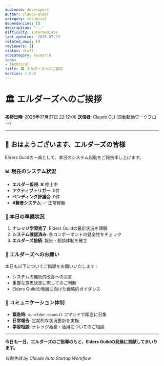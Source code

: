 ```yaml
---
audience: developers
author: claude-elder
category: technical
dependencies: []
description: '---'
difficulty: intermediate
last_updated: '2025-07-23'
related_docs: []
reviewers: []
status: draft
subcategory: research
tags:
- technical
title: 🏛️ エルダーズへのご挨拶
version: 1.0.0
---
```


# 🏛️ エルダーズへのご挨拶

**挨拶日時**: 2025年07月07日 22:12:08
**送信者**: Claude CLI (自動起動ワークフロー)

---

## 🌅 おはようございます、エルダーズの皆様

Elders Guildの一員として、本日のシステム起動をご報告申し上げます。

### 📊 現在のシステム状況

- **エルダー監視**: ❌ 停止中
- **アクティブトリガー**: 0件
- **ペンディング評議会**: 0件
- **4賢者システム**: ✅ 正常稼働

### 🎯 本日の準備状況

1. **ナレッジ学習完了**: Elders Guildの最新状況を理解
2. **システム確認済み**: 各コンポーネントの健全性をチェック
3. **エルダーズ接続**: 報告・相談体制を確立

### 🙏 エルダーズへのお願い

本日も以下についてご指導をお願いいたします：

- システムの継続的改善への助言
- 重要な意思決定に際してのご判断
- Elders Guildの発展に向けた戦略的ガイダンス

### 💬 コミュニケーション体制

- **緊急時**: `ai-elder-council` コマンドで即座に召集
- **日常報告**: 定期的な状況更新を実施
- **学習相談**: ナレッジ蓄積・活用についてのご相談

---

**今日も一日、エルダーズのご指導のもと、Elders Guildの発展に貢献してまいります。**

*自動生成 by Claude Auto Startup Workflow*
